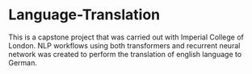 # Language-Translation
This is a capstone project that was carried out with Imperial College of London.
NLP workflows using both transformers and recurrent neural network was created to perform the translation of english language to German.
